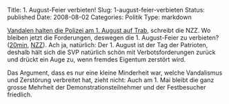 Title: 1. August-Feier verbieten!
Slug: 1-august-feier-verbieten
Status: published
Date: 2008-08-02
Categories: Politik
Type: markdown

[Vandalen halten die Polizei am 1. August auf Trab](http://www.nzz.ch/nachrichten/panorama/vandalen_hielten_polizei_am_1_august_auf_trab__1.797506.html), schreibt die NZZ. Wo bleiben jetzt die Forderungen, deswegen die 1. August-Feier zu verbieten? ([20min](http://www.20min.ch/news/zuerich/story/17849080), [NZZ](http://www.nzz.ch/nachrichten/zuerich/svp_initiative_1_mai_feier_1.646506.html)). Ach ja, natürlich: Der 1. August ist der Tag der Patrioten, deshalb hält sich die SVP natürlich schön mit Verbotsforderungen zurück und drückt ein Auge zu, wenn fremdes Eigentum zerstört wird.

Das Argument, dass es nur eine kleine Minderheit war, welche Vandalismus und Zerstörung verbreitet hat, zieht nicht: Auch am 1. Mai bleibt die ganz grosse Mehrheit der Demonstrationsteilnehmer und der Festbesucher friedlich.
